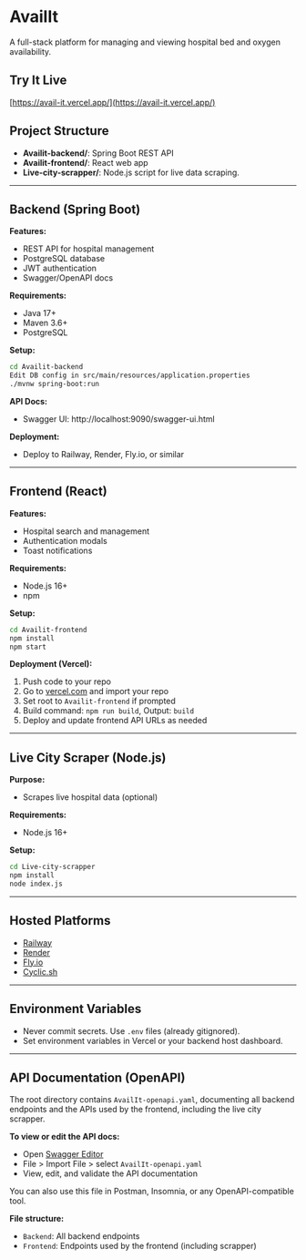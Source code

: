 # AvailIt

A full-stack platform for managing and viewing hospital bed and oxygen availability.

## Try It Live
[https://avail-it.vercel.app/](https://avail-it.vercel.app/)

## Project Structure
- **Availit-backend/**: Spring Boot REST API
- **Availit-frontend/**: React web app
- **Live-city-scrapper/**: Node.js script for live data scraping.

---

## Backend (Spring Boot)

**Features:**
- REST API for hospital management
- PostgreSQL database
- JWT authentication
- Swagger/OpenAPI docs

**Requirements:**
- Java 17+
- Maven 3.6+
- PostgreSQL

**Setup:**
```sh
cd Availit-backend
Edit DB config in src/main/resources/application.properties
./mvnw spring-boot:run
```

**API Docs:**
- Swagger UI: http://localhost:9090/swagger-ui.html

**Deployment:**
- Deploy to Railway, Render, Fly.io, or similar

---

## Frontend (React)

**Features:**
- Hospital search and management
- Authentication modals
- Toast notifications

**Requirements:**
- Node.js 16+
- npm

**Setup:**
```sh
cd Availit-frontend
npm install
npm start
```

**Deployment (Vercel):**
1. Push code to your repo
2. Go to [vercel.com](https://vercel.com/) and import your repo
3. Set root to `Availit-frontend` if prompted
4. Build command: `npm run build`, Output: `build`
5. Deploy and update frontend API URLs as needed

---

## Live City Scraper (Node.js)

**Purpose:**
- Scrapes live hospital data (optional)

**Requirements:**
- Node.js 16+

**Setup:**
```sh
cd Live-city-scrapper
npm install
node index.js
```

---

## Hosted Platforms
- [Railway](https://railway.app/)
- [Render](https://render.com/)
- [Fly.io](https://fly.io/)
- [Cyclic.sh](https://cyclic.sh/)

---

## Environment Variables
- Never commit secrets. Use `.env` files (already gitignored).
- Set environment variables in Vercel or your backend host dashboard.

---

## API Documentation (OpenAPI)

The root directory contains `AvailIt-openapi.yaml`, documenting all backend endpoints and the APIs used by the frontend, including the live city scrapper.

**To view or edit the API docs:**
- Open [Swagger Editor](https://editor.swagger.io/)
- File > Import File > select `AvailIt-openapi.yaml`
- View, edit, and validate the API documentation

You can also use this file in Postman, Insomnia, or any OpenAPI-compatible tool.

**File structure:**
- `Backend`: All backend endpoints
- `Frontend`: Endpoints used by the frontend (including scrapper)
